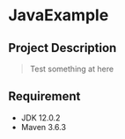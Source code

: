 # JavaExample

## Project Description
> Test something at here

## Requirement
 - JDK 12.0.2
 - Maven 3.6.3
